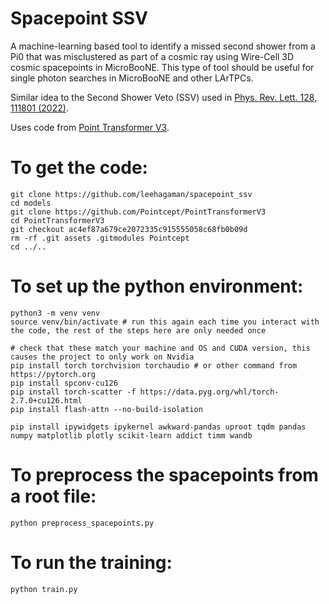 # Spacepoint SSV

A machine-learning based tool to identify a missed second shower from a Pi0 that was misclustered as part of a cosmic ray using Wire-Cell 3D cosmic spacepoints in MicroBooNE. This type of tool should be useful for single photon searches in MicroBooNE and other LArTPCs.

Similar idea to the Second Shower Veto (SSV) used in [Phys. Rev. Lett. 128, 111801 (2022)](https://doi.org/10.1103/PhysRevLett.128.111801).

Uses code from [Point Transformer V3](https://github.com/Pointcept/PointTransformerV3).

# To get the code:
```
git clone https://github.com/leehagaman/spacepoint_ssv
cd models
git clone https://github.com/Pointcept/PointTransformerV3
cd PointTransformerV3
git checkout ac4ef87a679ce2072335c915555058c68fb0b09d
rm -rf .git assets .gitmodules Pointcept
cd ../..
```

# To set up the python environment:
```
python3 -m venv venv
source venv/bin/activate # run this again each time you interact with the code, the rest of the steps here are only needed once

# check that these match your machine and OS and CUDA version, this causes the project to only work on Nvidia
pip install torch torchvision torchaudio # or other command from https://pytorch.org
pip install spconv-cu126
pip install torch-scatter -f https://data.pyg.org/whl/torch-2.7.0+cu126.html
pip install flash-attn --no-build-isolation

pip install ipywidgets ipykernel awkward-pandas uproot tqdm pandas numpy matplotlib plotly scikit-learn addict timm wandb
```

# To preprocess the spacepoints from a root file:
```
python preprocess_spacepoints.py
```

# To run the training:
```
python train.py
```
